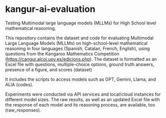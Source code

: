 # kangur-ai-evaluation
Testing Multimodal large language models (MLLMs) for High School level mathematical reasoning.

This repository contains the dataset and code for evaluating Multimodal Large Language Models (MLLMs) on high-school-level mathematical reasoning in four languages (Spanish, Catalan, French, English), using questions from the Kangaroo Mathematics Competition (https://cangur.alcoi.upv.es/edicions.php). The dataset is formatted as an Excel file with questions, multiple-choice options, ground truth answers, presence of a figure, and scores (dataset)

It includes the scripts to access models such as GPT, Gemini, Llama, and ALIA (codes).

Experiments were conducted via API services and local/cloud instances for different model sizes. The raw results, as well as an updated Excel file with the response of each model and its reasoning process, are available, too (raw_responses).
